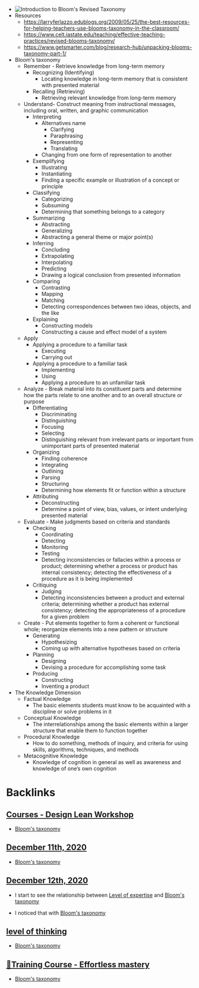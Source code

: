 - ![Introduction to Bloom's Revised Taxonomy](https://i0.wp.com/www.niallmcnulty.com/wp-content/uploads/2019/09/ICTZA4.5.jpg?resize=1024%2C474&ssl=1)
- Resources
    - https://larryferlazzo.edublogs.org/2009/05/25/the-best-resources-for-helping-teachers-use-blooms-taxonomy-in-the-classroom/
    - https://www.celt.iastate.edu/teaching/effective-teaching-practices/revised-blooms-taxonomy/
    - https://www.getsmarter.com/blog/research-hub/unpacking-blooms-taxonomy-part-1/
- Bloom's taxonomy
    - Remember - Retrieve knowledge from long-term memory
        - Recognizing (Identifying)
            - Locating knowledge in long-term memory that is consistent with presented material
        - Recalling (Retrieving)
            - Retrieving relevant knowledge from long-term memory
    - Understand- Construct meaning from instructional messages, including oral, written, and graphic communication
        - Interpreting 
            - Alternatives name
                - Clarifying
                - Paraphrasing
                - Representing
                - Translating
            - Changing from one form of representation to another
        - Exemplifying
            - Illustrating
            - Instantiating
            - Finding a specific example or illustration of a concept or principle
        - Classifying
            - Categorizing
            - Subsuming
            - Determining that something belongs to a category
        - Summarizing
            - Abstracting
            - Generalizing
            - Abstracting a general theme or major point(s)
        - Inferring
            - Concluding
            - Extrapolating
            - Interpolating
            - Predicting
            - Drawing a logical conclusion from presented information
        - Comparing
            - Contrasting
            - Mapping
            - Matching
            - Detecting correspondences between two ideas, objects, and the like
        - Explaining
            - Constructing models
            - Constructing a cause and effect model of a system
    - Apply
        - Applying a procedure to a familiar task
            - Executing
            - Carrying out
        - Applying a procedure to a familiar task
            - Implementing
            - Using
            - Applying a procedure to an unfamiliar task
    - Analyze - Break material into its constituent parts and determine how the parts relate to one another and to an overall structure or purpose
        - Differentiating
            - Discriminating
            - Distinguishing
            - Focusing
            - Selecting
            - Distinguishing relevant from irrelevant parts or important from unimportant parts of presented material
        - Organizing
            - Finding coherence
            - Integrating
            - Outlining
            - Parsing
            - Structuring
            - Determining how elements fit or function within a structure
        - Attributing
            - Deconstructing
            - Determine a point of view, bias, values, or intent underlying presented material
    - Evaluate - Make judgments based on criteria and standards
        - Checking
            - Coordinating
            - Detecting
            - Monitoring
            - Testing
            - Detecting inconsistencies or fallacies within a process or product; determining whether a process or product has internal consistency; detecting the effectiveness of a procedure as it is being implemented
        - Critiquing
            - Judging
            - Detecting inconsistencies between a product and external criteria; determining whether a product has external consistency; detecting the appropriateness of a procedure for a given problem
    - Create - Put elements together to form a coherent or functional whole; reorganize elements into a new pattern or structure
        - Generating
            - Hypothesizing
            - Coming up with alternative hypotheses based on criteria
        - Planning
            - Designing
            - Devising a procedure for accomplishing some task
        - Producing
            - Constructing
            - Inventing a product
- The Knowledge Dimension
    - Factual Knowledge
        - The basic elements students must know to be acquainted with a discipline or solve problems in it
    - Conceptual Knowledge
        - The interrelationships among the basic elements within a larger structure that enable them to function together
    - Procedural Knowledge
        - How to do something, methods of inquiry, and criteria for using skills, algorithms, techniques, and methods
    - Metacognitive Knowledge
        - Knowledge of cognition in general as well as awareness and knowledge of one’s own cognition

# Backlinks
## [Courses - Design Lean Workshop](<Courses - Design Lean Workshop.md>)
- [Bloom's taxonomy](<Bloom's taxonomy.md>)

## [December 11th, 2020](<December 11th, 2020.md>)
- [Bloom's taxonomy](<Bloom's taxonomy.md>)

## [December 12th, 2020](<December 12th, 2020.md>)
- I start to see the relationship between [Level of expertise](<Level of expertise.md>) and [Bloom's taxonomy](<Bloom's taxonomy.md>)

- I noticed that with [Bloom's taxonomy](<Bloom's taxonomy.md>)

## [level of thinking](<level of thinking.md>)
- [Bloom's taxonomy](<Bloom's taxonomy.md>)

## [🌱Training Course - Effortless mastery](<🌱Training Course - Effortless mastery.md>)
- [Bloom's taxonomy](<Bloom's taxonomy.md>)


